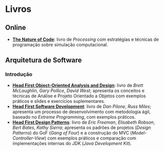 # Livros

## Online

  * [**The Nature of Code**](http://natureofcode.com/): livro de *Processing* com estratégias e técnicas de programação sobre simulação computacional.

## Arquitetura de Software

### Introdução

  * [**Head First Object-Oriented Analysis and Design**](http://www.headfirstlabs.com/books/hfooad/): livro de *Brett McLaughlin*, *Gary Pollice*, *David West*; apresenta os conceitos e técnicas de Análise e Projeto Orientado a Objetos com exemplos práticos e slides e exercícios suplementares.
  * [**Head First Software Development**](http://www.headfirstlabs.com/books/hfsd/): livro de *Dan Pilone*, *Russ Miles*; apresenta um processo de desenvolvimento com metodologia ágil, baseado no *Extreme Programming*, com exemplos práticos.
  * [**Head First Design Patterns**](http://www.headfirstlabs.com/books/hfdp/): livro de *Eric Freeman*, *Elisabeth Robson*, *Bert Bates*, *Kathy Sierra*; apresenta os padrões de projetos (*Design Patterns*) do GoF (*Gang of Four*) e a construção do MVC (*Model-Controller-View*) com exemplos práticos e comparação com implementações internas do JDK (*Java Development Kit*).
